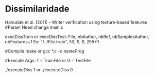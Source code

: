 # Dissimilaridade
Hanusiak et al. (2011) - Writer verification using texture-based features
#Param 
Need change main.c

execDissTrain or execDissTest: File, nbAuthor, nbRef, nbSamplesAuthor, nbFeatures+1
Ex: "/../File.train", 50, 9, 9, 255+1

#Compile
make or gcc *.c -o nameProg

#Execute
Args: 1 = TrainFile or 0 = TestFile 

./executeDiss 1 or ./executeDiss 0

